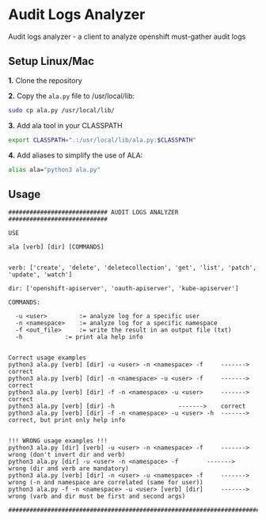 # Audit Logs Analyzer
Audit logs analyzer - a client to analyze openshift must-gather audit logs


## Setup Linux/Mac
**1.** Clone the repository

**2.** Copy the `ala.py` file to /usr/local/lib:
```bash
sudo cp ala.py /usr/local/lib/
```

**3.** Add ala tool in your CLASSPATH
```bash
export CLASSPATH=".:/usr/local/lib/ala.py:$CLASSPATH"
```

**4.** Add aliases to simplify the use of ALA:
```bash
alias ala="python3 ala.py"
```


## Usage

```
############################ AUDIT LOGS ANALYZER ############################

USE

ala [verb] [dir] [COMMANDS]


verb: ['create', 'delete', 'deletecollection', 'get', 'list', 'patch', 'update', 'watch']

dir: ['openshift-apiserver', 'oauth-apiserver', 'kube-apiserver']

COMMANDS:

  -u <user> 		:= analyze log for a specific user
  -n <namespace> 	:= analyze log for a specific namespace
  -f <out_file> 	:= write the result in an output file (txt)
  -h 			:= print ala help info


Correct usage examples
python3 ala.py [verb] [dir] -u <user> -n <namespace> -f 	------->	correct
python3 ala.py [verb] [dir] -n <namespace> -u <user> -f 	------->	correct
python3 ala.py [verb] [dir] -f -n <namespace> -u <user> 	------->	correct
python3 ala.py [verb] [dir] -h 					------->	correct
python3 ala.py [verb] [dir] -f -n <namespace> -u <user> -h 	------->	correct, but print only help info


!!! WRONG usage examples !!! 
python3 ala.py [dir] [verb] -u <user> -n <namespace> -f 	------->	wrong (don't invert dir and verb)
python3 ala.py [dir] -u <user> -n <namespace> -f 		------->	wrong (dir and verb are mandatory)
python3 ala.py [verb] [dir] -n <user> -u <namespace> -f 	------->	wrong (-n and namespace are correlated (same for user))
python3 ala.py -f -n <namespace> -u <user> [verb] [dir]  	------->	wrong (varb and dir must be first and second args)

##############################################################################
```